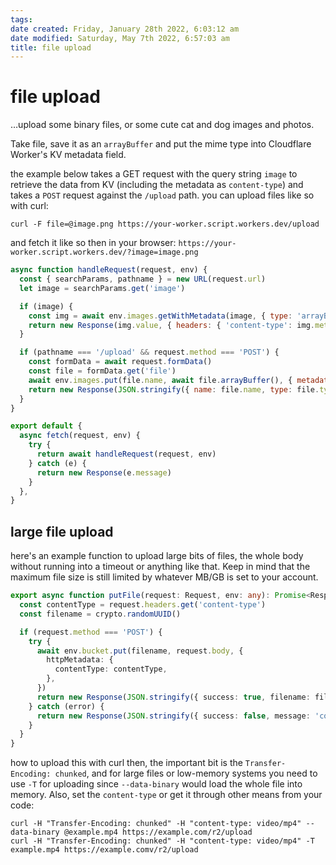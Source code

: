 ```yaml
---
tags: 
date created: Friday, January 28th 2022, 6:03:12 am
date modified: Saturday, May 7th 2022, 6:57:03 am
title: file upload
---
```


# file upload

…upload some binary files, or some cute cat and dog images and photos.

Take file, save it as an `arrayBuffer` and put the mime type into Cloudflare Worker's KV metadata field.

the example below takes a GET request with the query string `image` to retrieve the data from KV (including the metadata as `content-type`) and takes a `POST` request against the `/upload` path. you can upload files like so with curl:

```
curl -F file=@image.png https://your-worker.script.workers.dev/upload
```

and fetch it like so then in your browser: `https://your-worker.script.workers.dev/?image=image.png`

```javascript
async function handleRequest(request, env) {
  const { searchParams, pathname } = new URL(request.url)
  let image = searchParams.get('image')

  if (image) {
    const img = await env.images.getWithMetadata(image, { type: 'arrayBuffer' })
    return new Response(img.value, { headers: { 'content-type': img.metadata.filetype } })
  }

  if (pathname === '/upload' && request.method === 'POST') {
    const formData = await request.formData()
    const file = formData.get('file')
    await env.images.put(file.name, await file.arrayBuffer(), { metadata: { filetype: file.type } })
    return new Response(JSON.stringify({ name: file.name, type: file.type, size: file.size }))
  }
}

export default {
  async fetch(request, env) {
    try {
      return await handleRequest(request, env)
    } catch (e) {
      return new Response(e.message)
    }
  },
}
```

## large file upload

here's an example function to upload large bits of files, the whole body without running into a timeout or anything like that. Keep in mind that the maximum file size is still limited by whatever MB/GB is set to your account.

```typescript
export async function putFile(request: Request, env: any): Promise<Response> {
  const contentType = request.headers.get('content-type')
  const filename = crypto.randomUUID()

  if (request.method === 'POST') {
    try {
      await env.bucket.put(filename, request.body, {
        httpMetadata: {
          contentType: contentType,
        },
      })
      return new Response(JSON.stringify({ success: true, filename: filename }))
    } catch (error) {
      return new Response(JSON.stringify({ success: false, message: 'could not upload file', error: error }))
    }
  }
}
```

how to upload this with curl then, the important bit is the `Transfer-Encoding: chunked`, and for large files or low-memory systems you need to use `-T` for uploading since `--data-binary` would load the whole file into memory. Also, set the `content-type` or get it through other means from your code:

```shell
curl -H "Transfer-Encoding: chunked" -H "content-type: video/mp4" --data-binary @example.mp4 https://example.com/r2/upload
curl -H "Transfer-Encoding: chunked" -H "content-type: video/mp4" -T example.mp4 https://example.comv/r2/upload
```
